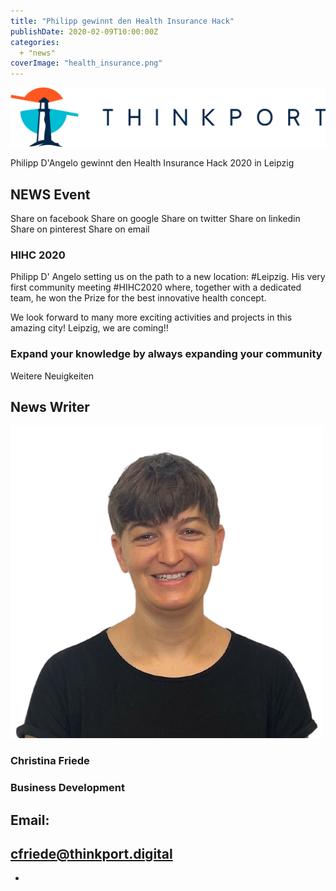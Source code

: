 ```yaml
---
title: "Philipp gewinnt den Health Insurance Hack"
publishDate: 2020-02-09T10:00:00Z
categories: 
  + "news"
coverImage: "health_insurance.png"
---
```


[![](images/Logo_horizontral_new.png)](https://thinkport.digital)

Philipp D'Angelo gewinnt den Health Insurance Hack 2020 in Leipzig

## NEWS Event

Share on facebook Share on google Share on twitter Share on linkedin Share on pinterest Share on email

### HIHC 2020

Philipp D' Angelo setting us on the path to a new location: #Leipzig. His very first community meeting #HIHC2020 where, together with a dedicated team, he won the Prize for the best innovative health concept.

We look forward to many more exciting activities and projects in this amazing city! Leipzig, we are coming!!

### Expand your knowledge by always expanding your community

Weitere Neuigkeiten

## News Writer

![](images/Christina.png)

### Christina Friede

### Business Development

## Email:

## [cfriede@thinkport.digital](mailto:cfriede@thinkport.digital)

*  [](https://www.linkedin.com/in/christina-friede-2a6426168/)
